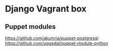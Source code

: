 Django Vagrant box
==================

Puppet modules
--------------

https://github.com/akumria/puppet-postgresql
https://github.com/uggedal/puppet-module-python